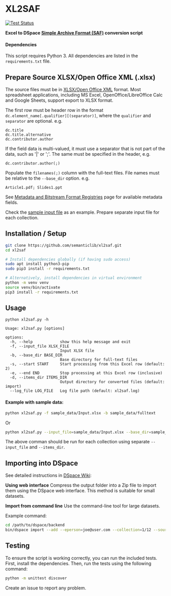 # XL2SAF

[![Test Status](https://github.com/semanticlib/xl2saf/actions/workflows/test.yml/badge.svg)](https://github.com/semanticlib/xl2saf/actions/workflows/test.yml)

**Excel to DSpace [Simple Archive Format (SAF)](https://wiki.lyrasis.org/pages/viewpage.action?pageId=104566653) conversion script**

#### Dependencies
This script requires Python 3. All dependencies are listed in the `requirements.txt` file.

## Prepare Source XLSX/Open Office XML (.xlsx)
The source files must be in [XLSX/Open Office XML](https://www.loc.gov/preservation/digital/formats/fdd/fdd000398.shtml) format. Most spreadsheet applications, including MS Excel, OpenOffice/LibreOffice Calc and Google Sheets, support export to XLSX format.

The first row must be header row in the format `dc.element_name[.qualifier][(separator)]`, where the `qualifier` and `separator` are optional. e.g.
```
dc.title
dc.title.alternative
dc.contributor.author
```

If the field data is multi-valued, it must use a separator that is not part of the data, such as '|' or ';'. The same must be specified in the header, e.g.
```
dc.contributor.author(;)
```

Populate the `filenames(;)` column with the full-text files. File names must be relative to the `--base_dir` option. e.g.
```
Article1.pdf; Slides1.ppt
```

See [Metadata and Bitstream Format Registries](https://wiki.lyrasis.org/display/DSDOC7x/Metadata+and+Bitstream+Format+Registries) page for available metadata fields.

Check the [sample input file](./sample_data/Input.xlsx) as an example. Prepare separate input file for each collection.

## Installation / Setup
```bash
git clone https://github.com/semanticlib/xl2saf.git
cd xl2saf

# Install dependencies globally (if having sudo access)
sudo apt install python3-pip
sudo pip3 install -r requirements.txt

# Alternatively, install dependencies in virtual environment
python -m venv venv
source venv/bin/activate
pip3 install -r requirements.txt
```

## Usage
```shell
python xl2saf.py -h
```
```
Usage: xl2saf.py [options]

options:
  -h, --help            show this help message and exit
  -f, --input_file XLSX_FILE
                        Input XLSX file
  -b, --base_dir BASE_DIR
                        Base directory for full-text files
  -s, --start START     Start processing from this Excel row (default: 2)
  -e, --end END         Stop processing at this Excel row (inclusive)
  -d, --items_dir ITEMS_DIR
                        Output directory for converted files (default: import)
  --log_file LOG_FILE   Log file path (default: xl2saf.log)

```

#### Example with sample data:
```bash
python xl2saf.py -f sample_data/Input.xlsx -b sample_data/fulltext
```
Or
```bash
python xl2saf.py --input_file=sample_data/Input.xlsx --base_dir=sample_data/fulltext --items_dir=items_import --start=2 --end=10
```

The above comman should be run for each collection using separate `--input_file` and `--items_dir`.

## Importing into DSpace
See detailed instructions in [DSpace Wiki](https://wiki.lyrasis.org/pages/viewpage.action?pageId=104566653):

**Using web interface**
Compress the output folder into a Zip file to import them using the DSpace web interface. This method is suitable for small datasets.

**Import from command line**
Use the command-line tool for large datasets.

Example command:
```bash
cd /path/to/dspace/backend
bin/dspace import --add --eperson=joe@user.com --collection=1/12 --source=items_import --mapfile=mapfile
```

## Testing

To ensure the script is working correctly, you can run the included tests. First, install the dependencies. Then, run the tests using the following command:

```bash
python -m unittest discover
```

Create an issue to report any problem.
